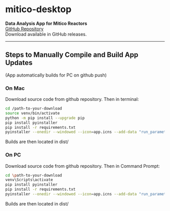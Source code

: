 # mitico-desktop

**Data Analysis App for Mitico Reactors**    
  [GitHub Repository](https://github.com/napaliraymundo/mitico-desktop)  
Download available in GitHub releases.

---
## Steps to Manually Compile and Build App Updates
(App automatically builds for PC on github push)

### On Mac

Download source code from github repository. Then in terminal:
```bash
cd /path-to-your-download
source venv/bin/activate
python -m pip install --upgrade pip
pip install pyinstaller
pip install -r requirements.txt
pyinstaller --onedir --windowed --icon=app.icns --add-data "run_parameters.csv:." Analysis.py 
```
Builds are then located in dist/

### On PC
Download source code from github repository. Then in Command Prompt:
```bash
cd \path-to-your-download
venv\Scripts\activate
pip install pyinstaller
pip install -r requirements.txt
pyinstaller --onedir --windowed --icon=app.icns --add-data "run_parameters.csv;." Analysis.py
  ```
Builds are then located in dist/
